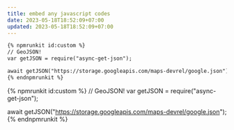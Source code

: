```yaml
---
title: embed any javascript codes
date: 2023-05-18T18:52:09+07:00
updated: 2023-05-18T18:52:09+07:00
---
```


```markdown
{% npmrunkit id:custom %}
// GeoJSON!
var getJSON = require("async-get-json");

await getJSON("https://storage.googleapis.com/maps-devrel/google.json");
{% endnpmrunkit %}
```

{% npmrunkit id:custom %}
// GeoJSON!
var getJSON = require("async-get-json");

await getJSON("https://storage.googleapis.com/maps-devrel/google.json");
{% endnpmrunkit %}